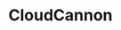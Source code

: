 ---
blog: https://cloudcannon.com/blog/
codehost: https://github.com/https://github.com/CloudCannon
facebook: https://facebook.com/CloudCannon
googleplus: https://plus.google.com/+CloudCannon
guide: https://brand.cloudcannon.com/
logohandle: cloudcannon
sort: cloudcannon
title: CloudCannon
twitter: https://x.com/CloudCannon
website: https://cloudcannon.com/
youtube: https://youtube.com/c/CloudCannon
---